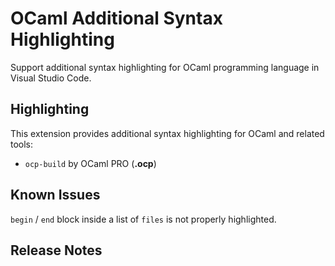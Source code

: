 # OCaml Additional Syntax Highlighting

Support additional syntax highlighting for OCaml programming language in Visual Studio Code.

## Highlighting

This extension provides additional syntax highlighting for OCaml and related tools:

* `ocp-build` by OCaml PRO (**.ocp**)

## Known Issues

`begin` / `end` block inside a list of `files` is not properly highlighted.

## Release Notes

